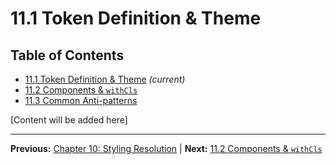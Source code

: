 # 11.1 Token Definition & Theme

## Table of Contents
- [11.1 Token Definition & Theme](./11.1-token-definition-theme.md) *(current)*
- [11.2 Components & `withCls`](./11.2-components-withcls.md)
- [11.3 Common Anti-patterns](./11.3-common-anti-patterns.md)

[Content will be added here]

---

**Previous:** [Chapter 10: Styling Resolution](../10-styling-resolution/README.md) | **Next:** [11.2 Components & `withCls`](./11.2-components-withcls.md)
